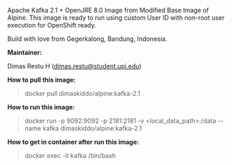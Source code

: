 Apache Kafka 2.1 + OpenJRE 8.0 Image from Modified Base Image of Alpine. This image is ready to run using custom User ID with non-root user execution for OpenShift ready.

Build with love from Gegerkalong, Bandung, Indonesia.

**Maintainer:**

Dimas Restu H (<dimas.restu@student.upi.edu>)

**How to pull this image:**

> docker pull dimaskiddo/alpine:kafka-2.1

**How to run this image:**

> docker run -p 9092:9092 -p 2181:2181 -v <local_data_path>:/data --name kafka dimaskiddo/alpine:kafka-2.1

**How to get in container after run this image:**

> docker exec -it kafka /bin/bash
